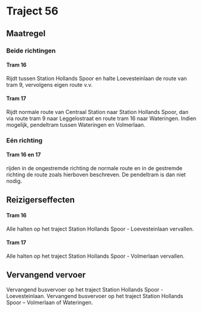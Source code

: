 # Traject 56 
## Maatregel
### Beide richtingen

#### Tram 16
Rijdt tussen Station Hollands Spoor en halte Loevesteinlaan de route van tram 9, vervolgens eigen route v.v.

#### Tram 17
Rijdt normale route van Centraal Station naar Station Hollands Spoor, dan via route tram 9 naar Leggelostraat en route tram 16 naar Wateringen. 
Indien mogelijk, pendeltram tussen Wateringen en Volmerlaan.

### Eén richting

#### Tram 16 en 17
rijden in de ongestremde richting de normale route en in de gestremde richting de route zoals hierboven beschreven.
De pendeltram is dan niet nodig.

## Reizigerseffecten

#### Tram 16
Alle halten op het traject Station Hollands Spoor - Loevesteinlaan vervallen.

#### Tram 17
Alle halten op het traject Station Hollands Spoor - Volmerlaan vervallen.

## Vervangend vervoer
Vervangend busvervoer op het traject Station Hollands Spoor - Loevesteinlaan.
Vervangend busvervoer op het traject Station Hollands Spoor – Volmerlaan of Wateringen.
